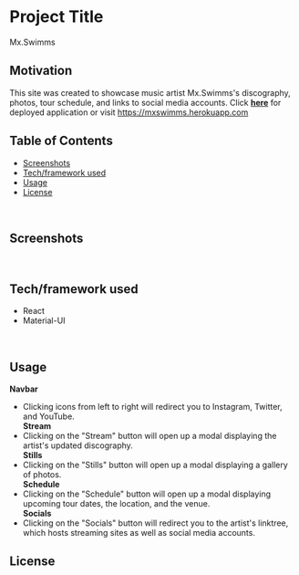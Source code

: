 # Project Title
Mx.Swimms

## Motivation
This site was created to showcase music artist Mx.Swimms's discography, photos, tour schedule, and links to social media accounts.
Click **[here](http://mxswimms.herokuapp.com/)** for deployed application or visit https://mxswimms.herokuapp.com
<br/>

## Table of Contents
* [Screenshots](#screenshots)
* [Tech/framework used](#tech/framework-used)
* [Usage](#usage)
* [License](#license)
<br/>

## Screenshots
<br/>

## Tech/framework used
* React
* Material-UI
<br/>

## Usage
**Navbar**<br/>
* Clicking icons from left to right will redirect you to Instagram, Twitter, and YouTube.<br/>
**Stream**
* Clicking on the "Stream" button will open up a modal displaying the artist's updated discography.<br/>
**Stills**
* Clicking on the "Stills" button will open up a modal displaying a gallery of photos.<br/>
**Schedule**
* Clicking on the "Schedule" button will open up a modal displaying upcoming tour dates, the location, and the venue.<br/>
**Socials**
* Clicking on the "Socials" button will redirect you to the artist's linktree, which hosts streaming sites as well as social media accounts.<br/>

## License
